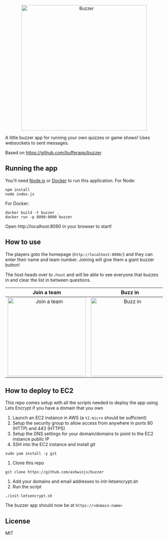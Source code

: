 <p align="center">
  <img width="400px" src="https://github.com/ashwinjv/buzzer/blob/master/public/buzzer-logo.svg?raw=true&sanitize=true" alt="Buzzer"/>
</p>

A little buzzer app for running your own quizzes or game shows! Uses websockets to sent messages.

Based on https://github.com/bufferapp/buzzer

## Running the app

You'll need [Node.js](https://nodejs.org) or [Docker](https://www.docker.com/) to run this
application. For Node:

```
npm install
node index.js
```

For Docker:

```
docker build -t buzzer .
docker run -p 8090:8090 buzzer
```

Open http://localhost:8090 in your browser to start!

## How to use

The players goto the homepage (`http://localhost:8090/`) and they can enter their name and team
number. Joining will give them a giant buzzer button!

The host heads over to `/host` and will be able to see everyone that buzzes in and clear the list
in between questions.

Join a team                | Buzz in                   | Host view                  |
:-------------------------:|:-------------------------:|:-------------------------:|
<img width="250px" src="https://github.com/ashwinjv/buzzer/blob/master/screenshots/player-join-v3.png?raw=true" alt="Join a team"/> | <img width="250px" src="https://github.com/ashwinjv/buzzer/blob/master/screenshots/player-buzzer-v3.png?raw=true" alt="Buzz in"/> | <img width="250px" src="https://github.com/ashwinjv/buzzer/blob/master/screenshots/host-v3.png?raw=true" alt="Host view"/>

## How to deploy to EC2

This repo comes setup with all the scripts needed to deploy the app using Lets Encrypt if you have a domain that you own

1. Launch an EC2 instance in AWS (a `t2.micro` should be sufficient)
1. Setup the security group to allow access from anywhere in ports 80 (HTTP) and 443 (HTTPS)
1. Setup the DNS settings for your domain/domains to point to the EC2 instance public IP
1. SSH into the EC2 instance and install git
  ```
  sudo yum install -y git
  ```
1. Clone this repo
  ```
  git clone https://github.com/ashwinjv/buzzer
  ```
1. Add your domains and email addresses to init-letsencrypt.sh
1. Run the script
  ```
  ./init-letsencrypt.sh
  ```

The buzzer app should now be at `https://<domain-name>`

## License

MIT
